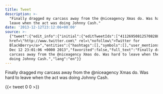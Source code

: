 ```yaml
---
title: Tweet
description: >-
  "Finally dragged my carcass away from the @niceagency Xmas do. Was hard to
  leave when the act was doing Johnny Cash."
date: '2013-12-12T23:12:06+00:00'
source: >-
  {"tweet":{"edit_info":{"initial":{"editTweetIds":["411269508125708288"],"editableUntil":"2013-12-13T00:01:06.412Z","editsRemaining":"5","isEditEligible":true}},"retweeted":false,"source":"<a
  href=\"http://www.twitter.com\" rel=\"nofollow\">Twitter for
  BlackBerry</a>","entities":{"hashtags":[],"symbols":[],"user_mentions":[],"urls":[]},"display_text_range":["0","115"],"favorite_count":"0","id_str":"411269508125708288","truncated":false,"retweet_count":"0","id":"411269508125708288","created_at":"Thu
  Dec 12 23:01:06 +0000 2013","favorited":false,"full_text":"Finally dragged my
  carcass away from the @niceagency Xmas do. Was hard to leave when the act was
  doing Johnny Cash.","lang":"en"}}
---
```

Finally dragged my carcass away from the @niceagency Xmas do. Was hard to leave when the act was doing Johnny Cash.
    
{{< tweet 0 0 >}}
    

